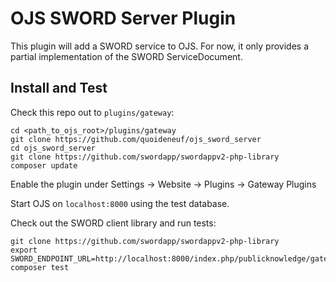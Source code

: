 # OJS SWORD Server Plugin

This plugin will add a SWORD service to OJS. For now, it
only provides a partial implementation of the SWORD ServiceDocument.

## Install and Test

Check this repo out to `plugins/gateway`:

    cd <path_to_ojs_root>/plugins/gateway
    git clone https://github.com/quoideneuf/ojs_sword_server
    cd ojs_sword_server
    git clone https://github.com/swordapp/swordappv2-php-library
    composer update

Enable the plugin under Settings -> Website -> Plugins ->  Gateway Plugins

Start OJS on `localhost:8000` using the test database.

Check out the SWORD client library and run tests:

    git clone https://github.com/swordapp/swordappv2-php-library
    export SWORD_ENDPOINT_URL=http://localhost:8000/index.php/publicknowledge/gateway/plugin/swordServer
    composer test
